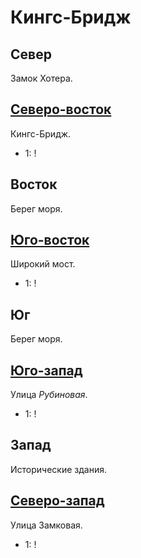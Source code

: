 # Кингс-Бридж

## Север

Замок Хотера.

## [Северо-восток](./590100.md)

Кингс-Бридж.

* 1:    !

## Восток

Берег моря.

## [Юго-восток](./585145.md)

Широкий мост.

* 1:    !

## Юг

Берег моря.

## [Юго-запад](./570140.md)

Улица *Рубиновая*.

* 1:    !

## Запад

Исторические здания.

## [Северо-запад](./570130.md)

Улица Замковая.

* 1:    !
